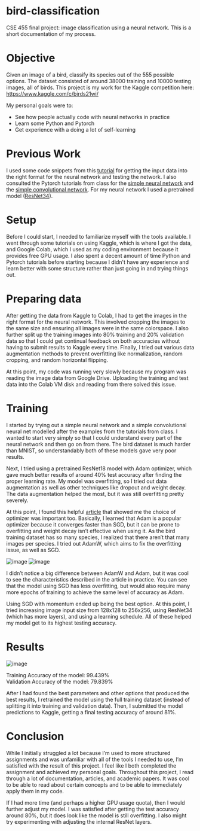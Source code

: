 # bird-classification
CSE 455 final project: image classification using a neural network.
This is a short documentation of my process.

# Objective
Given an image of a bird, classify its species out of the 555 possible options. The dataset consisted of around 38000 training and 10000 testing images, all of birds. This project is my work for the Kaggle competition here: https://www.kaggle.com/c/birds21wi/

My personal goals were to:
- See how people actually code with neural networks in practice
- Learn some Python and Pytorch
- Get experience with a doing a lot of self-learning

# Previous Work
I used some code snippets from this [tutorial](https://www.pluralsight.com/guides/image-classification-with-pytorch)
for getting the input data into the right format for the neural network and testing the network. I also consulted the Pytorch tutorials from class for the [simple neural network](https://colab.research.google.com/drive/1CYD8uaxc_J5xmkJWT3cKnaF4cnUASWJP?usp=sharing) and the [simple convolutional network](https://colab.research.google.com/drive/1aedcC_6-2j2Jz0BySbJgTSyWfrpmtarI). For my neural network I used a pretrained model ([ResNet34](https://pytorch.org/hub/pytorch_vision_resnet/)).

# Setup
Before I could start, I needed to familiarize myself with the tools available. I went through some tutorials on using Kaggle, which is where I got the data, and Google Colab, which I used as my coding environment because it provides free GPU usage. I also spent a decent amount of time Python and Pytorch tutorials before starting because I didn't have any experience and learn better with some structure rather than just going in and trying things out.

# Preparing data
After getting the data from Kaggle to Colab, I had to get the images in the right format for the neural network. This involved cropping the images to the same size and ensuring all images were in the same colorspace. I also further split up the training images into 80% training and 20% validation data so that I could get continual feedback on both accuracies without having to submit results to Kaggle every time. Finally, I tried out various data augmentation methods to prevent overfitting like normalization, random cropping, and random horizontal flipping.

At this point, my code was running very slowly because my program was reading the image data from Google Drive. Uploading the training and test data into the Colab VM disk and reading from there solved this issue.

# Training
I started by trying out a simple neural network and a simple convolutional neural net modelled after the examples from the tutorials from class. I wanted to start very simply so that I could understand every part of the neural network and then go on from there. The bird dataset is much harder than MNIST, so understandably both of these models gave very poor results.

Next, I tried using a pretrained ResNet18 model with Adam optimizer, which gave much better results of around 40% test accuracy after finding the proper learning rate. My model was overfitting, so I tried out data augmentation as well as other techniques like dropout and weight decay. The data augmentation helped the most, but it was still overfitting pretty severely.

At this point, I found this helpful [article](https://towardsdatascience.com/why-adamw-matters-736223f31b5d) that showed me the choice of optimizer was important too. Basically, I learned that Adam is a popular optimizer because it converges faster than SGD, but it can be prone to overfitting and weight decay isn’t effective when using it. As the bird training dataset has so many species, I realized that there aren’t that many images per species. I tried out AdamW, which aims to fix the overfitting issue, as well as SGD.

![image](https://user-images.githubusercontent.com/31548288/110995384-25741c00-832f-11eb-90eb-e701cf9f3145.png)
![image](https://user-images.githubusercontent.com/31548288/110995405-2ad16680-832f-11eb-9132-fe80f04bfb08.png)

I didn’t notice a big difference between AdamW and Adam, but it was cool to see the characteristics described in the article in practice. You can see that the model using SGD has less overfitting, but would also require many more epochs of training to achieve the same level of accuracy as Adam.

Using SGD with momentum ended up being the best option. At this point, I tried increasing image input size from 128x128 to 256x256, using ResNet34 (which has more layers), and using a learning schedule. All of these helped my model get to its highest testing accuracy.

# Results
![image](https://user-images.githubusercontent.com/31548288/110995537-5bb19b80-832f-11eb-9058-171303b6e878.png)

Training Accuracy of the model: 99.439%  
Validation Accuracy of the model: 79.839%

After I had found the best parameters and other options that produced the best results, I retrained the model using the full training dataset (instead of splitting it into training and validation data). Then, I submitted the model predictions to Kaggle, getting a final testing accuracy of around 81%.

# Conclusion
While I initially struggled a lot because I’m used to more structured assignments and was unfamiliar with all of the tools I needed to use, I’m satisfied with the result of this project. I feel like I both completed the assignment and achieved my personal goals. Throughout this project, I read through a lot of documentation, articles, and academic papers. It was cool to be able to read about certain concepts and to be able to immediately apply them in my code.

If I had more time (and perhaps a higher GPU usage quota), then I would further adjust my model. I was satisfied after getting the test accuracy around 80%, but it does look like the model is still overfitting. I also might try experimenting with adjusting the internal ResNet layers.
